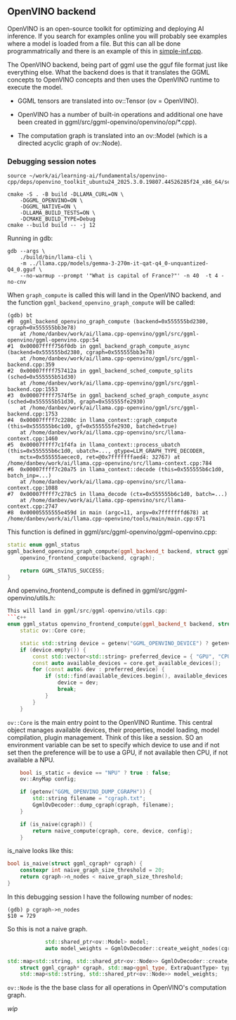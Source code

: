 ## OpenVINO backend
OpenVINO is an open-source toolkit for optimizing and deploying AI inference.
If you search for examples online you will probably see examples where a model
is loaded from a file. But this can all be done programmatrically and there
is an example of this in [simple-inf.cpp](../../fundamentals/openvino-cpp/src/simple-inf.cpp).

The OpenVINO backend, being part of ggml use the gguf file format just like
everything else. What the backend does is that it translates the GGML concepts
to OpenVINO concepts and then uses the OpenVINO runtime to execute the model.

* GGML tensors are translated into ov::Tensor (ov = OpenVINO). 

* OpenVINO has a number of built-in operations and additional one have been created
  in ggml/src/ggml-openvino/openvino/op/*.cpp).

* The computation graph is translated into an ov::Model (which is a directed
  acyclic graph of ov::Node).


### Debugging session notes
```console
source ~/work/ai/learning-ai/fundamentals/openvino-cpp/deps/openvino_toolkit_ubuntu24_2025.3.0.19807.44526285f24_x86_64/setupvars.sh

cmake -S . -B build -DLLAMA_CURL=ON \
    -DGGML_OPENVINO=ON \
    -DGGML_NATIVE=ON \
    -DLLAMA_BUILD_TESTS=ON \
    -DCMAKE_BUILD_TYPE=Debug
cmake --build build -- -j 12
````

Running in gdb:
```console
gdb --args \
    ./build/bin/llama-cli \
    -m ../llama.cpp/models/gemma-3-270m-it-qat-q4_0-unquantized-Q4_0.gguf \
    --no-warmup --prompt '"What is capital of France?"' -n 40  -t 4 -no-cnv
```

When `graph_compute` is called this will land in the OpenVINO backend, and the
function `ggml_backend_openvino_graph_compute` will be called:
```console
(gdb) bt
#0  ggml_backend_openvino_graph_compute (backend=0x555555bd2380, cgraph=0x555555bb3e78)
    at /home/danbev/work/ai/llama.cpp-openvino/ggml/src/ggml-openvino/ggml-openvino.cpp:54
#1  0x00007ffff756f0db in ggml_backend_graph_compute_async (backend=0x555555bd2380, cgraph=0x555555bb3e78)
    at /home/danbev/work/ai/llama.cpp-openvino/ggml/src/ggml-backend.cpp:359
#2  0x00007ffff757412a in ggml_backend_sched_compute_splits (sched=0x555555b51d30)
    at /home/danbev/work/ai/llama.cpp-openvino/ggml/src/ggml-backend.cpp:1553
#3  0x00007ffff7574f5e in ggml_backend_sched_graph_compute_async (sched=0x555555b51d30, graph=0x555555fe2930)
    at /home/danbev/work/ai/llama.cpp-openvino/ggml/src/ggml-backend.cpp:1753
#4  0x00007ffff7c2280c in llama_context::graph_compute (this=0x555555b6c1d0, gf=0x555555fe2930, batched=true)
    at /home/danbev/work/ai/llama.cpp-openvino/src/llama-context.cpp:1460
#5  0x00007ffff7c1f4fa in llama_context::process_ubatch (this=0x555555b6c1d0, ubatch=..., gtype=LLM_GRAPH_TYPE_DECODER, 
    mctx=0x555555aecec0, ret=@0x7fffffffaed4: 32767) at /home/danbev/work/ai/llama.cpp-openvino/src/llama-context.cpp:784
#6  0x00007ffff7c20a75 in llama_context::decode (this=0x555555b6c1d0, batch_inp=...)
    at /home/danbev/work/ai/llama.cpp-openvino/src/llama-context.cpp:1088
#7  0x00007ffff7c278c5 in llama_decode (ctx=0x555555b6c1d0, batch=...)
    at /home/danbev/work/ai/llama.cpp-openvino/src/llama-context.cpp:2747
#8  0x00005555555e459d in main (argc=11, argv=0x7fffffffd678) at /home/danbev/work/ai/llama.cpp-openvino/tools/main/main.cpp:671
```
This function is defined in ggml/src/ggml-openvino/ggml-openvino.cpp:
```c++
static enum ggml_status
ggml_backend_openvino_graph_compute(ggml_backend_t backend, struct ggml_cgraph *cgraph) {
    openvino_frontend_compute(backend, cgraph);

    return GGML_STATUS_SUCCESS;
}
```
And openvino_frontend_compute is defined in ggml/src/ggml-openvino/utils.h:
```c++
This will land in ggml/src/ggml-openvino/utils.cpp:
```c++
enum ggml_status openvino_frontend_compute(ggml_backend_t backend, struct ggml_cgraph* cgraph) {
    static ov::Core core;

    static std::string device = getenv("GGML_OPENVINO_DEVICE") ? getenv("GGML_OPENVINO_DEVICE") : "";
    if (device.empty()) {
        const std::vector<std::string> preferred_device = { "GPU", "CPU", "NPU" };
        const auto available_devices = core.get_available_devices();
        for (const auto& dev : preferred_device) {
            if (std::find(available_devices.begin(), available_devices.end(), dev) != available_devices.end()) {
                device = dev;
                break;
            }
        }
    }
```
`ov::Core` is the main entry point to the OpenVINO Runtime. This central object
manages available devices, their properties, model loading, model compilation,
plugin management. Think of this like a session.
SO an environment variable can be set to specify which device to use and if not
set then the preference will be to use a GPU, if not available then CPU, if not
available a NPU.

```c++
    bool is_static = device == "NPU" ? true : false;
    ov::AnyMap config;

    if (getenv("GGML_OPENVINO_DUMP_CGRAPH")) {
        std::string filename = "cgraph.txt";
        GgmlOvDecoder::dump_cgraph(cgraph, filename);
    }

    if (is_naive(cgraph)) {
        return naive_compute(cgraph, core, device, config);
    }
```
is_naive looks like this:
```c++
bool is_naive(struct ggml_cgraph* cgraph) {
    constexpr int naive_graph_size_threshold = 20;
    return cgraph->n_nodes < naive_graph_size_threshold;
}
```
In this debugging session I have the following number of nodes:
```console
(gdb) p cgraph->n_nodes
$10 = 729
```
So this is not a naive graph. 

```c++
            std::shared_ptr<ov::Model> model;
            auto model_weights = GgmlOvDecoder::create_weight_nodes(cgraph, get_types_to_requant(device));
```
```c++
std::map<std::string, std::shared_ptr<ov::Node>> GgmlOvDecoder::create_weight_nodes(
    struct ggml_cgraph* cgraph, std::map<ggml_type, ExtraQuantType> types_to_requantize) {
    std::map<std::string, std::shared_ptr<ov::Node>> model_weights;
```
`ov::Node` is the the base class for all operations in OpenVINO's computation
graph.

_wip_
